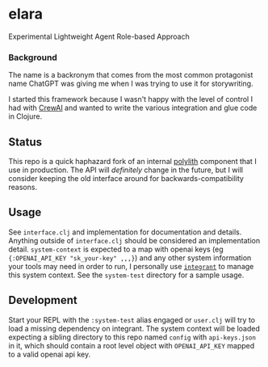 # elara
Experimental Lightweight Agent Role-based Approach

### Background

The name is a backronym that comes from the most common protagonist name ChatGPT was giving me when I was trying to use it for storywriting.

I started this framework because I wasn't happy with the level of control I had with [CrewAI](https://www.crewai.com/) and wanted to write the various integration and glue code in Clojure.

## Status

This repo is a quick haphazard fork of an internal [polylith](https://polylith.gitbook.io/polylith) component that I use in production. The API will *definitely* change in the future, but I will consider keeping the old interface around for backwards-compatibility reasons.

## Usage

See `interface.clj` and implementation for documentation and details. Anything outside of `interface.clj` should be considered an implementation detail. `system-context` is expected to a map with openai keys (eg `{:OPENAI_API_KEY "sk_your-key" ,,,}`) and any other system information your tools may need in order to run, I personally use [`integrant`](https://github.com/weavejester/integrant) to manage this system context. See the `system-test` directory for a sample usage.

## Development

Start your REPL with the `:system-test` alias engaged or `user.clj` will try to load a missing dependency on integrant. The system context will be loaded expecting a sibling directory to this repo named `config` with `api-keys.json` in it, which should contain a root level object with `OPENAI_API_KEY` mapped to a valid openai api key.